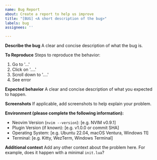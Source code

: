 ```yaml
---
name: Bug Report
about: Create a report to help us improve
title: "[BUG] <A short description of the bug>"
labels: bug
assignees: ''

---
```


**Describe the bug**
A clear and concise description of what the bug is.

**To Reproduce**
Steps to reproduce the behavior:
1. Go to '...'
2. Click on '....'
3. Scroll down to '....'
4. See error

**Expected behavior**
A clear and concise description of what you expected to happen.

**Screenshots**
If applicable, add screenshots to help explain your problem.

**Environment (please complete the following information):**
- Neovim Version (`nvim --version`): [e.g. NVIM v0.9.1]
- Plugin Version (if known): [e.g. v1.0.0 or commit SHA]
- Operating System: [e.g. Ubuntu 22.04, macOS Ventura, Windows 11]
- Terminal: [e.g. Kitty, WezTerm, Windows Terminal]

**Additional context**
Add any other context about the problem here. For example, does it happen with a minimal `init.lua`?

